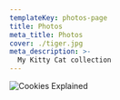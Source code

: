 ```yaml
---
templateKey: photos-page
title: Photos
meta_title: Photos
cover: ./tiger.jpg
meta_description: >-
  My Kitty Cat collection
---
```


![Cookies Explained](/img/cookies-header.jpg)